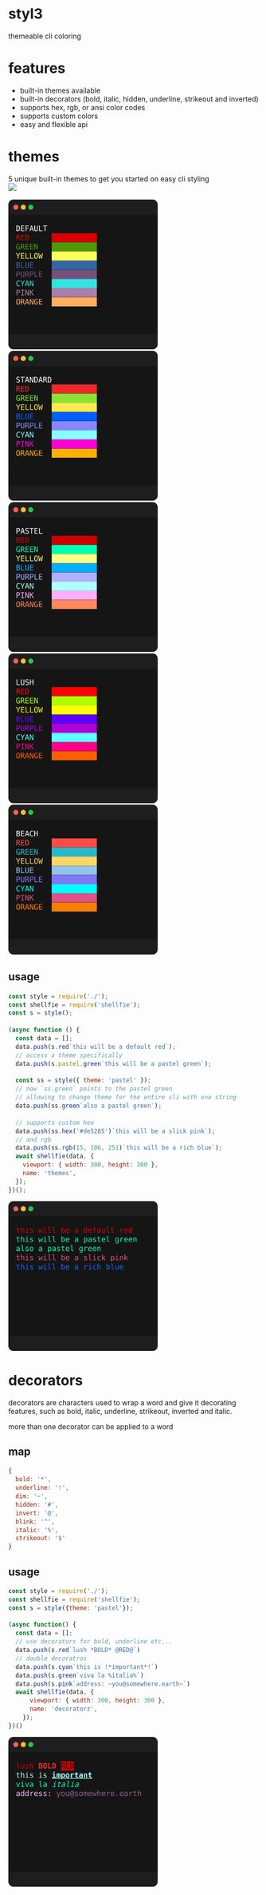 # styl3
themeable cli coloring

# features
- built-in themes available
- built-in decorators (bold, italic, hidden, underline, strikeout and inverted)
- supports hex, rgb, or ansi color codes
- supports custom colors
- easy and flexible api

# themes
5 unique built-in themes to get you started on easy cli styling    
[![](https://img.shields.io/static/v1?label=created%20with%20shellfie&message=📸&color=pink)](https://github.com/tool3/shellfie)  

<div>
  <img src="./shellfies/default.png" width="300" height="300" />
  <img src="./shellfies/standard.png" width="300" height="300" />
</div>
<div>
  <img src="./shellfies/pastel.png" width="300" height="300" />
  <img src="./shellfies/lush.png" width="300" height="300" />
  <img src="./shellfies/beach.png" width="300" height="300" />
</div>

## usage
```javascript
const style = require('./');
const shellfie = require('shellfie');
const s = style();

(async function () {
  const data = [];
  data.push(s.red`this will be a default red`);
  // access a theme specifically
  data.push(s.pastel.green`this will be a pastel green`);

  const ss = style({ theme: 'pastel' });
  // now `ss.green` points to the pastel green
  // allowing to change theme for the entire cli with one string
  data.push(ss.green`also a pastel green`);

  // supports custom hex
  data.push(ss.hex('#de5285')`this will be a slick pink`);
  // and rgb
  data.push(ss.rgb(15, 106, 251)`this will be a rich blue`);
  await shellfie(data, {
    viewport: { width: 300, height: 300 },
    name: 'themes',
  });
})();
```
<img src="./shellfies/themes.png" width="300" height="300" />

# decorators
decorators are characters used to wrap a word and give it decorating features,
such as bold, italic, underline, strikeout, inverted and italic.

more than one decorator can be applied to a word

## map
```javascript
{
  bold: '*',
  underline: '!',
  dim: '~',
  hidden: '#',
  invert: '@',
  blink: '^',
  italic: '%',
  strikeout: '$'
}
```

## usage
```javascript
const style = require('./');
const shellfie = require('shellfie');
const s = style({theme: 'pastel'});

(async function() {
  const data = [];
  // use decorators for bold, underline etc...
  data.push(s.red`lush *BOLD* @RED@`)
  // double decoratros
  data.push(s.cyan`this is !*important*!`)
  data.push(s.green`viva la %italia%`)
  data.push(s.pink`address: ~you@somewhere.earth~`)
  await shellfie(data, {
      viewport: { width: 300, height: 300 },
      name: 'decoratorz',
    });
})()
```
<img src="./shellfies/decorators.png" width="300" height="300" />